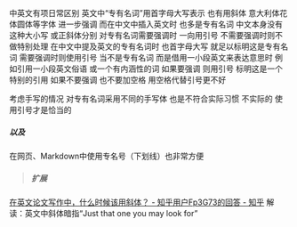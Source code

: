 中英文有项日常区别
英文中“专有名词”用首字母大写表示
也有用斜体 意大利体花体圆体等字体 进一步强调
而在中文中插入英文时 也多是专有名词
中文本身没有这种大小写 或正斜体分别
对专有名词需要强调时 一向用引号
不需要强调时则不做特别处理
在中文中提及英文的专有名词时
也首字母大写 就足以标明这是专有名词
需要强调时则使用引号
当不是专有名词 而是借用一小段英文来表达意思时
例如引用一小段英文俗语 或一个有内涵性的词
如果要强调 则用引号 标明这是一个特别的引用
如果不要强调 也不要加空格
用空格代替引号更不好

考虑手写的情况
对专有名词采用不同的手写体
也是不符合实际习惯 不实际的
使用引号才是恰当的

##### 以及
在网页、Markdown中使用专名号（下划线）也非常方便

>##### 扩展
[在英文论文写作中，什么时候该用斜体？ - 知乎用户Fp3G73的回答 - 知乎](https://www.zhihu.com/question/27536649/answer/965846902)
解读：英文中斜体暗指“Just that one you may look for”
